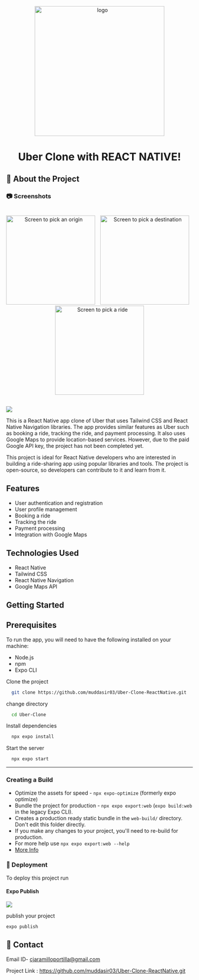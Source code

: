 <div align="center">

  <img src="https://user-images.githubusercontent.com/84333971/233428087-4de1f0a9-4198-441d-a7c6-b26260bae52d.png" alt="logo" width="350" height="auto" />

# Uber Clone with REACT NATIVE!

</div>

<!-- About the Project -->

## :star2: About the Project

<!-- Screenshots -->

### :camera: Screenshots

<div style="text-align: center;">
  <div style="max-width: 100%; overflow: hidden;">
    <!-- Ajustar el tamaño del video -->
    <div
      src="https://raw.githubusercontent.com/emmanuelchucks/react-native-uber-clone/main/assets/screenshots/ezgif-7-2d01dc3b82b1.gif"
      style="width: 240px; height: auto; border: none;"
      allowfullscreen
    ></div>
  </div>
  <!-- Ajustar el tamaño de las imágenes -->
  <div style="margin-top: 20px;">
    <img src="https://raw.githubusercontent.com/emmanuelchucks/react-native-uber-clone/main/assets/screenshots/Screenshot_1634302767.jpg" alt="Screen to pick an origin" style="width: 240px; margin-right: 10px;">
    <img src="https://raw.githubusercontent.com/emmanuelchucks/react-native-uber-clone/main/assets/screenshots/Screenshot_1634302842.jpg" alt="Screen to pick a destination" style="width: 240px; margin-right: 10px;">
    <img src="https://raw.githubusercontent.com/emmanuelchucks/react-native-uber-clone/main/assets/screenshots/Screenshot_1634302884.jpg" alt="Screen to pick a ride" style="width: 240px;">
  </div>
</div>


<br />

![](https://img.shields.io/badge/Uber-white?style=for-the-badge&logo=Uber&logoColor=black)

This is a React Native app clone of Uber that uses Tailwind CSS and React Native Navigation libraries. The app provides similar features as Uber such as booking a ride, tracking the ride, and payment processing. It also uses Google Maps to provide location-based services. However, due to the paid Google API key, the project has not been completed yet.

This project is ideal for React Native developers who are interested in building a ride-sharing app using popular libraries and tools. The project is open-source, so developers can contribute to it and learn from it.

## Features

- User authentication and registration
- User profile management
- Booking a ride
- Tracking the ride
- Payment processing
- Integration with Google Maps

## Technologies Used

- React Native
- Tailwind CSS
- React Native Navigation
- Google Maps API

## Getting Started

## Prerequisites

To run the app, you will need to have the following installed on your machine:

- Node.js
- npm
- Expo CLI

Clone the project

```bash
  git clone https://github.com/muddasir03/Uber-Clone-ReactNative.git
```

change directory

```bash
  cd Uber-Clone
```

Install dependencies

```bash
  npx expo install
```

Start the server

```bash
  npx expo start
```

<hr />

### Creating a Build

- Optimize the assets for speed - `npx expo-optimize` (formerly expo optimize)
- Bundle the project for production - `npx expo export:web` (`expo build:web` in the legacy Expo CLI).
- Creates a production ready static bundle in the `web-build/` directory. Don't edit this folder directly.
- If you make any changes to your project, you'll need to re-build for production.
- For more help use `npx expo export:web --help`
- <a href="https://docs.expo.dev/eas" target="_blank">More Info</a>
<!-- Deployment -->

### :triangular_flag_on_post: Deployment

To deploy this project run

#### Expo Publish

![](https://img.shields.io/badge/Expo-02569B?style=for-the-badge&logo=Expo&logoColor=white)

publish your project

```
expo publish
```

## :handshake: Contact

Email ID- cjaramilloportilla@gmail.com

Project Link : https://github.com/muddasir03/Uber-Clone-ReactNative.git
